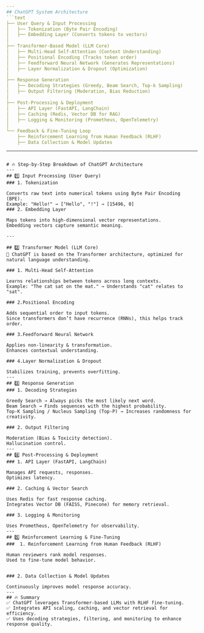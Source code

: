 ```yaml
---
## ChatGPT System Architecture
```text
├── User Query & Input Processing
│   ├── Tokenization (Byte Pair Encoding)
│   ├── Embedding Layer (Converts tokens to vectors)
│
├── Transformer-Based Model (LLM Core)
│   ├── Multi-Head Self-Attention (Context Understanding)
│   ├── Positional Encoding (Tracks token order)
│   ├── Feedforward Neural Network (Generates Representations)
│   ├── Layer Normalization & Dropout (Optimization)
│
├── Response Generation
│   ├── Decoding Strategies (Greedy, Beam Search, Top-k Sampling)
│   ├── Output Filtering (Moderation, Bias Reduction)
│
├── Post-Processing & Deployment
│   ├── API Layer (FastAPI, LangChain)
│   ├── Caching (Redis, Vector DB for RAG)
│   ├── Logging & Monitoring (Prometheus, OpenTelemetry)
│
└── Feedback & Fine-Tuning Loop
    ├── Reinforcement Learning from Human Feedback (RLHF)
    ├── Data Collection & Model Updates
```
---
```

# 🔥 Step-by-Step Breakdown of ChatGPT Architecture
---
## 1️⃣ Input Processing (User Query)
### 1. Tokenization

Converts raw text into numerical tokens using Byte Pair Encoding (BPE).
Example: "Hello!" → ["Hello", "!"] → [15496, 0]
### 2. Embedding Layer

Maps tokens into high-dimensional vector representations.
Embedding vectors capture semantic meaning.

---

## 2️⃣ Transformer Model (LLM Core)
🚀 ChatGPT is based on the Transformer architecture, optimized for natural language understanding.

### 1. Multi-Head Self-Attention

Learns relationships between tokens across long contexts.
Example: "The cat sat on the mat." → Understands "cat" relates to "sat".

### 2.Positional Encoding

Adds sequential order to input tokens.
Since transformers don’t have recurrence (RNNs), this helps track order.

### 3.Feedforward Neural Network

Applies non-linearity & transformation.
Enhances contextual understanding.

### 4.Layer Normalization & Dropout

Stabilizes training, prevents overfitting.
---
## 3️⃣ Response Generation
### 1. Decoding Strategies

Greedy Search → Always picks the most likely next word.
Beam Search → Finds sequences with the highest probability.
Top-K Sampling / Nucleus Sampling (Top-P) → Increases randomness for creativity.

### 2. Output Filtering

Moderation (Bias & Toxicity detection).
Hallucination control.
---
## 4️⃣ Post-Processing & Deployment
### 1. API Layer (FastAPI, LangChain)

Manages API requests, responses.
Optimizes latency.

### 2. Caching & Vector Search

Uses Redis for fast response caching.
Integrates Vector DB (FAISS, Pinecone) for memory retrieval.

### 3. Logging & Monitoring

Uses Prometheus, OpenTelemetry for observability.
---
## 5️⃣ Reinforcement Learning & Fine-Tuning
###  1. Reinforcement Learning from Human Feedback (RLHF)

Human reviewers rank model responses.
Used to fine-tune model behavior.


### 2. Data Collection & Model Updates

Continuously improves model response accuracy.
---
## 🔥 Summary
✅ ChatGPT leverages Transformer-based LLMs with RLHF fine-tuning.
✅ Integrates API scaling, caching, and vector retrieval for efficiency.
✅ Uses decoding strategies, filtering, and monitoring to enhance response quality.
